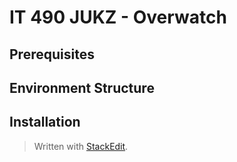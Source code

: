 
# IT 490 JUKZ - Overwatch 
## Prerequisites
## Environment Structure
## Installation


> Written with [StackEdit](https://stackedit.io/).
<!--stackedit_data:
eyJoaXN0b3J5IjpbLTM3ODY0MDYyXX0=
-->